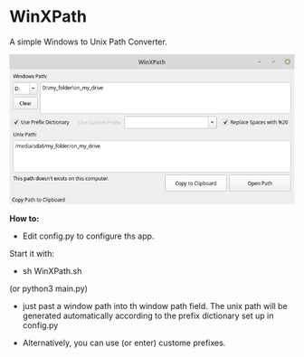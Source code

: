# WinXPath
A simple Windows to Unix Path Converter.



![screenshot](https://github.com/sonejostudios/WinXPath/blob/master/WinXPath.png "WinXPath")


__How to:__

- Edit config.py to configure ths app. 

Start it with: 
- sh WinXPath.sh

(or python3 main.py)

- just past a window path into th window path field. The unix path will be generated automatically according to the prefix dictionary set up in config.py

- Alternatively, you can use (or enter) custome prefixes.
